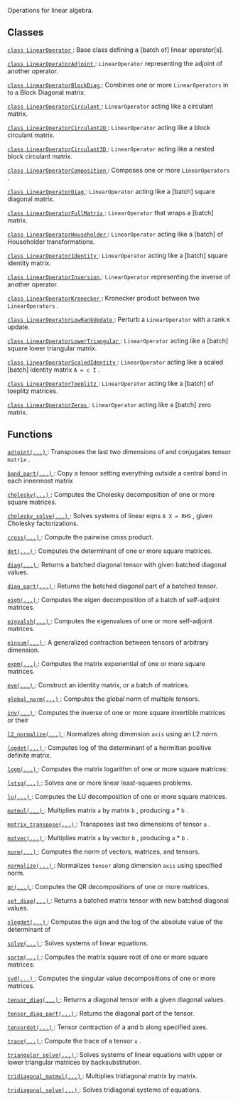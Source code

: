 Operations for linear algebra.

## Classes
[ `class LinearOperator` ](https://tensorflow.google.cn/api_docs/python/tf/linalg/LinearOperator): Base class defining a [batch of] linear operator[s].

[ `class LinearOperatorAdjoint` ](https://tensorflow.google.cn/api_docs/python/tf/linalg/LinearOperatorAdjoint):  `LinearOperator`  representing the adjoint of another operator.

[ `class LinearOperatorBlockDiag` ](https://tensorflow.google.cn/api_docs/python/tf/linalg/LinearOperatorBlockDiag): Combines one or more  `LinearOperators`  in to a Block Diagonal matrix.

[ `class LinearOperatorCirculant` ](https://tensorflow.google.cn/api_docs/python/tf/linalg/LinearOperatorCirculant):  `LinearOperator`  acting like a circulant matrix.

[ `class LinearOperatorCirculant2D` ](https://tensorflow.google.cn/api_docs/python/tf/linalg/LinearOperatorCirculant2D):  `LinearOperator`  acting like a block circulant matrix.

[ `class LinearOperatorCirculant3D` ](https://tensorflow.google.cn/api_docs/python/tf/linalg/LinearOperatorCirculant3D):  `LinearOperator`  acting like a nested block circulant matrix.

[ `class LinearOperatorComposition` ](https://tensorflow.google.cn/api_docs/python/tf/linalg/LinearOperatorComposition): Composes one or more  `LinearOperators` .

[ `class LinearOperatorDiag` ](https://tensorflow.google.cn/api_docs/python/tf/linalg/LinearOperatorDiag):  `LinearOperator`  acting like a [batch] square diagonal matrix.

[ `class LinearOperatorFullMatrix` ](https://tensorflow.google.cn/api_docs/python/tf/linalg/LinearOperatorFullMatrix):  `LinearOperator`  that wraps a [batch] matrix.

[ `class LinearOperatorHouseholder` ](https://tensorflow.google.cn/api_docs/python/tf/linalg/LinearOperatorHouseholder):  `LinearOperator`  acting like a [batch] of Householder transformations.

[ `class LinearOperatorIdentity` ](https://tensorflow.google.cn/api_docs/python/tf/linalg/LinearOperatorIdentity):  `LinearOperator`  acting like a [batch] square identity matrix.

[ `class LinearOperatorInversion` ](https://tensorflow.google.cn/api_docs/python/tf/linalg/LinearOperatorInversion):  `LinearOperator`  representing the inverse of another operator.

[ `class LinearOperatorKronecker` ](https://tensorflow.google.cn/api_docs/python/tf/linalg/LinearOperatorKronecker): Kronecker product between two  `LinearOperators` .

[ `class LinearOperatorLowRankUpdate` ](https://tensorflow.google.cn/api_docs/python/tf/linalg/LinearOperatorLowRankUpdate): Perturb a  `LinearOperator`  with a rank  `K`  update.

[ `class LinearOperatorLowerTriangular` ](https://tensorflow.google.cn/api_docs/python/tf/linalg/LinearOperatorLowerTriangular):  `LinearOperator`  acting like a [batch] square lower triangular matrix.

[ `class LinearOperatorScaledIdentity` ](https://tensorflow.google.cn/api_docs/python/tf/linalg/LinearOperatorScaledIdentity):  `LinearOperator`  acting like a scaled [batch] identity matrix  `A = c I` .

[ `class LinearOperatorToeplitz` ](https://tensorflow.google.cn/api_docs/python/tf/linalg/LinearOperatorToeplitz):  `LinearOperator`  acting like a [batch] of toeplitz matrices.

[ `class LinearOperatorZeros` ](https://tensorflow.google.cn/api_docs/python/tf/linalg/LinearOperatorZeros):  `LinearOperator`  acting like a [batch] zero matrix.

## Functions
[ `adjoint(...)` ](https://tensorflow.google.cn/api_docs/python/tf/linalg/adjoint): Transposes the last two dimensions of and conjugates tensor  `matrix` .

[ `band_part(...)` ](https://tensorflow.google.cn/api_docs/python/tf/linalg/band_part): Copy a tensor setting everything outside a central band in each innermost matrix

[ `cholesky(...)` ](https://tensorflow.google.cn/api_docs/python/tf/linalg/cholesky): Computes the Cholesky decomposition of one or more square matrices.

[ `cholesky_solve(...)` ](https://tensorflow.google.cn/api_docs/python/tf/linalg/cholesky_solve): Solves systems of linear eqns  `A X = RHS` , given Cholesky factorizations.

[ `cross(...)` ](https://tensorflow.google.cn/api_docs/python/tf/linalg/cross): Compute the pairwise cross product.

[ `det(...)` ](https://tensorflow.google.cn/api_docs/python/tf/linalg/det): Computes the determinant of one or more square matrices.

[ `diag(...)` ](https://tensorflow.google.cn/api_docs/python/tf/linalg/diag): Returns a batched diagonal tensor with given batched diagonal values.

[ `diag_part(...)` ](https://tensorflow.google.cn/api_docs/python/tf/linalg/diag_part): Returns the batched diagonal part of a batched tensor.

[ `eigh(...)` ](https://tensorflow.google.cn/api_docs/python/tf/linalg/eigh): Computes the eigen decomposition of a batch of self-adjoint matrices.

[ `eigvalsh(...)` ](https://tensorflow.google.cn/api_docs/python/tf/linalg/eigvalsh): Computes the eigenvalues of one or more self-adjoint matrices.

[ `einsum(...)` ](https://tensorflow.google.cn/api_docs/python/tf/einsum): A generalized contraction between tensors of arbitrary dimension.

[ `expm(...)` ](https://tensorflow.google.cn/api_docs/python/tf/linalg/expm): Computes the matrix exponential of one or more square matrices.

[ `eye(...)` ](https://tensorflow.google.cn/api_docs/python/tf/eye): Construct an identity matrix, or a batch of matrices.

[ `global_norm(...)` ](https://tensorflow.google.cn/api_docs/python/tf/linalg/global_norm): Computes the global norm of multiple tensors.

[ `inv(...)` ](https://tensorflow.google.cn/api_docs/python/tf/linalg/inv): Computes the inverse of one or more square invertible matrices or their

[ `l2_normalize(...)` ](https://tensorflow.google.cn/api_docs/python/tf/math/l2_normalize): Normalizes along dimension  `axis`  using an L2 norm.

[ `logdet(...)` ](https://tensorflow.google.cn/api_docs/python/tf/linalg/logdet): Computes log of the determinant of a hermitian positive definite matrix.

[ `logm(...)` ](https://tensorflow.google.cn/api_docs/python/tf/linalg/logm): Computes the matrix logarithm of one or more square matrices:

[ `lstsq(...)` ](https://tensorflow.google.cn/api_docs/python/tf/linalg/lstsq): Solves one or more linear least-squares problems.

[ `lu(...)` ](https://tensorflow.google.cn/api_docs/python/tf/linalg/lu): Computes the LU decomposition of one or more square matrices.

[ `matmul(...)` ](https://tensorflow.google.cn/api_docs/python/tf/linalg/matmul): Multiplies matrix  `a`  by matrix  `b` , producing  `a`  *  `b` .

[ `matrix_transpose(...)` ](https://tensorflow.google.cn/api_docs/python/tf/linalg/matrix_transpose): Transposes last two dimensions of tensor  `a` .

[ `matvec(...)` ](https://tensorflow.google.cn/api_docs/python/tf/linalg/matvec): Multiplies matrix  `a`  by vector  `b` , producing  `a`  *  `b` .

[ `norm(...)` ](https://tensorflow.google.cn/api_docs/python/tf/norm): Computes the norm of vectors, matrices, and tensors.

[ `normalize(...)` ](https://tensorflow.google.cn/api_docs/python/tf/linalg/normalize): Normalizes  `tensor`  along dimension  `axis`  using specified norm.

[ `qr(...)` ](https://tensorflow.google.cn/api_docs/python/tf/linalg/qr): Computes the QR decompositions of one or more matrices.

[ `set_diag(...)` ](https://tensorflow.google.cn/api_docs/python/tf/linalg/set_diag): Returns a batched matrix tensor with new batched diagonal values.

[ `slogdet(...)` ](https://tensorflow.google.cn/api_docs/python/tf/linalg/slogdet): Computes the sign and the log of the absolute value of the determinant of

[ `solve(...)` ](https://tensorflow.google.cn/api_docs/python/tf/linalg/solve): Solves systems of linear equations.

[ `sqrtm(...)` ](https://tensorflow.google.cn/api_docs/python/tf/linalg/sqrtm): Computes the matrix square root of one or more square matrices:

[ `svd(...)` ](https://tensorflow.google.cn/api_docs/python/tf/linalg/svd): Computes the singular value decompositions of one or more matrices.

[ `tensor_diag(...)` ](https://tensorflow.google.cn/api_docs/python/tf/linalg/tensor_diag): Returns a diagonal tensor with a given diagonal values.

[ `tensor_diag_part(...)` ](https://tensorflow.google.cn/api_docs/python/tf/linalg/tensor_diag_part): Returns the diagonal part of the tensor.

[ `tensordot(...)` ](https://tensorflow.google.cn/api_docs/python/tf/tensordot): Tensor contraction of a and b along specified axes.

[ `trace(...)` ](https://tensorflow.google.cn/api_docs/python/tf/linalg/trace): Compute the trace of a tensor  `x` .

[ `triangular_solve(...)` ](https://tensorflow.google.cn/api_docs/python/tf/linalg/triangular_solve): Solves systems of linear equations with upper or lower triangular matrices by backsubstitution.

[ `tridiagonal_matmul(...)` ](https://tensorflow.google.cn/api_docs/python/tf/linalg/tridiagonal_matmul): Multiplies tridiagonal matrix by matrix.

[ `tridiagonal_solve(...)` ](https://tensorflow.google.cn/api_docs/python/tf/linalg/tridiagonal_solve): Solves tridiagonal systems of equations.

